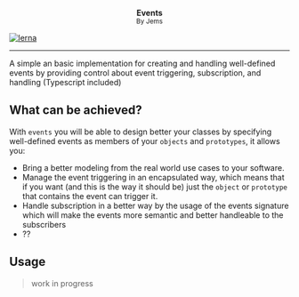 <p align="center">
    <b>Events</b>
    <br/>
    <small>By Jems</small>
</p>

[![lerna](https://img.shields.io/badge/maintained%20with-lerna-cc00ff.svg)](https://lernajs.io/)

---

A simple an basic implementation for creating and handling well-defined events by providing control about event triggering, subscription, and handling (Typescript included)

## What can be achieved?

With `events` you will be able to design better your classes by specifying well-defined events as members of your `objects` and `prototypes`, it allows you:

- Bring a better modeling from the real world use cases to your software.
- Manage the event triggering in an encapsulated way, which means that if you want (and this is the way it should be) just the `object` or `prototype` that contains the event can trigger it.
- Handle subscription in a better way by the usage of the events signature which will make the events more semantic and better handleable to the subscribers
- ??

## Usage

> work in progress
